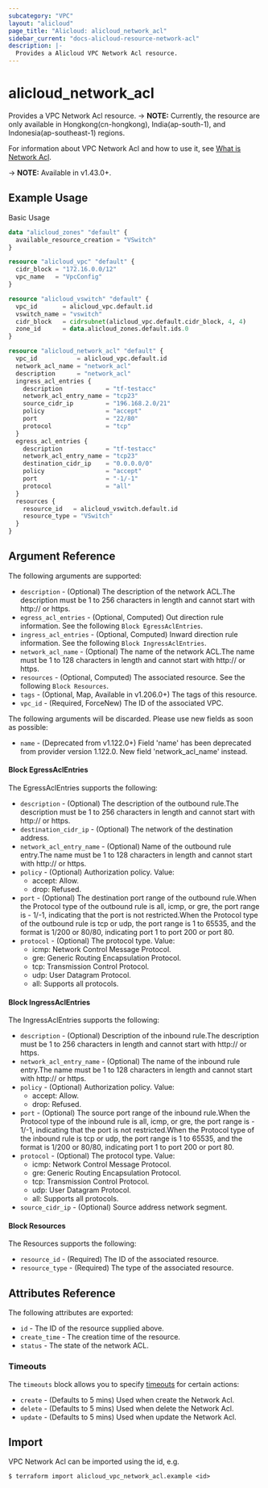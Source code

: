 ```yaml
---
subcategory: "VPC"
layout: "alicloud"
page_title: "Alicloud: alicloud_network_acl"
sidebar_current: "docs-alicloud-resource-network-acl"
description: |-
  Provides a Alicloud VPC Network Acl resource.
---
```


# alicloud_network_acl

Provides a VPC Network Acl resource. 
-> **NOTE:** Currently, the resource are only available in Hongkong(cn-hongkong), India(ap-south-1), and Indonesia(ap-southeast-1) regions.

For information about VPC Network Acl and how to use it, see [What is Network Acl](https://www.alibabacloud.com/help/en/ens/latest/createnetworkacl).

-> **NOTE:** Available in v1.43.0+.

## Example Usage

Basic Usage

```terraform
data "alicloud_zones" "default" {
  available_resource_creation = "VSwitch"
}

resource "alicloud_vpc" "default" {
  cidr_block = "172.16.0.0/12"
  vpc_name   = "VpcConfig"
}

resource "alicloud_vswitch" "default" {
  vpc_id       = alicloud_vpc.default.id
  vswitch_name = "vswitch"
  cidr_block   = cidrsubnet(alicloud_vpc.default.cidr_block, 4, 4)
  zone_id      = data.alicloud_zones.default.ids.0
}

resource "alicloud_network_acl" "default" {
  vpc_id           = alicloud_vpc.default.id
  network_acl_name = "network_acl"
  description      = "network_acl"
  ingress_acl_entries {
    description            = "tf-testacc"
    network_acl_entry_name = "tcp23"
    source_cidr_ip         = "196.168.2.0/21"
    policy                 = "accept"
    port                   = "22/80"
    protocol               = "tcp"
  }
  egress_acl_entries {
    description            = "tf-testacc"
    network_acl_entry_name = "tcp23"
    destination_cidr_ip    = "0.0.0.0/0"
    policy                 = "accept"
    port                   = "-1/-1"
    protocol               = "all"
  }
  resources {
    resource_id   = alicloud_vswitch.default.id
    resource_type = "VSwitch"
  }
}
```


## Argument Reference

The following arguments are supported:
* `description` - (Optional) The description of the network ACL.The description must be 1 to 256 characters in length and cannot start with http:// or https.
* `egress_acl_entries` - (Optional, Computed) Out direction rule information. See the following `Block EgressAclEntries`.
* `ingress_acl_entries` - (Optional, Computed) Inward direction rule information. See the following `Block IngressAclEntries`.
* `network_acl_name` - (Optional) The name of the network ACL.The name must be 1 to 128 characters in length and cannot start with http:// or https.
* `resources` - (Optional, Computed) The associated resource. See the following `Block Resources`.
* `tags` - (Optional, Map, Available in v1.206.0+) The tags of this resource.
* `vpc_id` - (Required, ForceNew) The ID of the associated VPC.

The following arguments will be discarded. Please use new fields as soon as possible:
* `name` - (Deprecated from v1.122.0+) Field 'name' has been deprecated from provider version 1.122.0. New field 'network_acl_name' instead.

#### Block EgressAclEntries

The EgressAclEntries supports the following:
* `description` - (Optional) The description of the outbound rule.The description must be 1 to 256 characters in length and cannot start with http:// or https.
* `destination_cidr_ip` - (Optional) The network of the destination address.
* `network_acl_entry_name` - (Optional) Name of the outbound rule entry.The name must be 1 to 128 characters in length and cannot start with http:// or https.
* `policy` - (Optional) Authorization policy. Value:
  - accept: Allow.
  - drop: Refused.
* `port` - (Optional) The destination port range of the outbound rule.When the Protocol type of the outbound rule is all, icmp, or gre, the port range is - 1/-1, indicating that the port is not restricted.When the Protocol type of the outbound rule is tcp or udp, the port range is 1 to 65535, and the format is 1/200 or 80/80, indicating port 1 to port 200 or port 80.
* `protocol` - (Optional) The protocol type. Value:
  - icmp: Network Control Message Protocol.
  - gre: Generic Routing Encapsulation Protocol.
  - tcp: Transmission Control Protocol.
  - udp: User Datagram Protocol.
  - all: Supports all protocols.

#### Block IngressAclEntries

The IngressAclEntries supports the following:
* `description` - (Optional) Description of the inbound rule.The description must be 1 to 256 characters in length and cannot start with http:// or https.
* `network_acl_entry_name` - (Optional) The name of the inbound rule entry.The name must be 1 to 128 characters in length and cannot start with http:// or https.
* `policy` - (Optional) Authorization policy. Value:
  - accept: Allow.
  - drop: Refused.
* `port` - (Optional) The source port range of the inbound rule.When the Protocol type of the inbound rule is all, icmp, or gre, the port range is - 1/-1, indicating that the port is not restricted.When the Protocol type of the inbound rule is tcp or udp, the port range is 1 to 65535, and the format is 1/200 or 80/80, indicating port 1 to port 200 or port 80.
* `protocol` - (Optional) The protocol type. Value:
  - icmp: Network Control Message Protocol.
  - gre: Generic Routing Encapsulation Protocol.
  - tcp: Transmission Control Protocol.
  - udp: User Datagram Protocol.
  - all: Supports all protocols.
* `source_cidr_ip` - (Optional) Source address network segment.

#### Block Resources

The Resources supports the following:
* `resource_id` - (Required) The ID of the associated resource.
* `resource_type` - (Required) The type of the associated resource.


## Attributes Reference

The following attributes are exported:
* `id` - The ID of the resource supplied above.
* `create_time` - The creation time of the resource.
* `status` - The state of the network ACL.

### Timeouts

The `timeouts` block allows you to specify [timeouts](https://www.terraform.io/docs/configuration-0-11/resources.html#timeouts) for certain actions:
* `create` - (Defaults to 5 mins) Used when create the Network Acl.
* `delete` - (Defaults to 5 mins) Used when delete the Network Acl.
* `update` - (Defaults to 5 mins) Used when update the Network Acl.

## Import

VPC Network Acl can be imported using the id, e.g.

```shell
$ terraform import alicloud_vpc_network_acl.example <id>
```